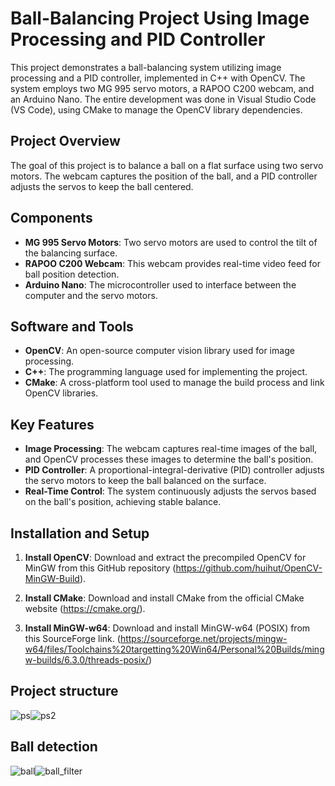 # Ball-Balancing Project Using Image Processing and PID Controller

This project demonstrates a ball-balancing system utilizing image processing and a PID controller, implemented in C++ with OpenCV. The system employs two MG 995 servo motors, a RAPOO C200 webcam, and an Arduino Nano. The entire development was done in Visual Studio Code (VS Code), using CMake to manage the OpenCV library dependencies.

## Project Overview

The goal of this project is to balance a ball on a flat surface using two servo motors. The webcam captures the position of the ball, and a PID controller adjusts the servos to keep the ball centered.

## Components

- **MG 995 Servo Motors**: Two servo motors are used to control the tilt of the balancing surface.
- **RAPOO C200 Webcam**: This webcam provides real-time video feed for ball position detection.
- **Arduino Nano**: The microcontroller used to interface between the computer and the servo motors.

## Software and Tools

- **OpenCV**: An open-source computer vision library used for image processing.
- **C++**: The programming language used for implementing the project.
- **CMake**: A cross-platform tool used to manage the build process and link OpenCV libraries.

## Key Features

- **Image Processing**: The webcam captures real-time images of the ball, and OpenCV processes these images to determine the ball's position.
- **PID Controller**: A proportional-integral-derivative (PID) controller adjusts the servo motors to keep the ball balanced on the surface.
- **Real-Time Control**: The system continuously adjusts the servos based on the ball's position, achieving stable balance.

## Installation and Setup

1. **Install OpenCV**:
Download and extract the precompiled OpenCV for MinGW from this GitHub repository (https://github.com/huihut/OpenCV-MinGW-Build).

2. **Install CMake**:
Download and install CMake from the official CMake website (https://cmake.org/).

3. **Install MinGW-w64**:
Download and install MinGW-w64 (POSIX) from this SourceForge link. (https://sourceforge.net/projects/mingw-w64/files/Toolchains%20targetting%20Win64/Personal%20Builds/mingw-builds/6.3.0/threads-posix/)

## Project structure
![ps](https://github.com/user-attachments/assets/16645eb5-9b92-4063-bb74-7c3b07371299)![ps2](https://github.com/user-attachments/assets/22c4b8fa-06f9-4765-8c72-28c10f178790)


## Ball detection
![ball](https://github.com/user-attachments/assets/3d657f55-0166-4e96-9cff-9180044594ac)![ball_filter](https://github.com/user-attachments/assets/ee0f5538-a02a-493e-bf05-520c17d33831)





